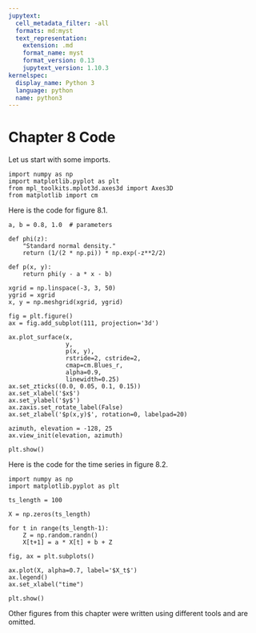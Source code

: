 ```yaml
---
jupytext:
  cell_metadata_filter: -all
  formats: md:myst
  text_representation:
    extension: .md
    format_name: myst
    format_version: 0.13
    jupytext_version: 1.10.3
kernelspec:
  display_name: Python 3
  language: python
  name: python3
---
```


# Chapter 8 Code

Let us start with some imports.

```{code-cell} ipython3
import numpy as np
import matplotlib.pyplot as plt
from mpl_toolkits.mplot3d.axes3d import Axes3D
from matplotlib import cm

```

Here is the code for figure 8.1.

```{code-cell} ipython3
a, b = 0.8, 1.0  # parameters

def phi(z):
    "Standard normal density."
    return (1/(2 * np.pi)) * np.exp(-z**2/2)

def p(x, y):
    return phi(y - a * x - b)

xgrid = np.linspace(-3, 3, 50)
ygrid = xgrid
x, y = np.meshgrid(xgrid, ygrid)

fig = plt.figure()
ax = fig.add_subplot(111, projection='3d')

ax.plot_surface(x,
                y,
                p(x, y),
                rstride=2, cstride=2,
                cmap=cm.Blues_r,
                alpha=0.9,
                linewidth=0.25)
ax.set_zticks((0.0, 0.05, 0.1, 0.15))
ax.set_xlabel('$x$')
ax.set_ylabel('$y$')
ax.zaxis.set_rotate_label(False)
ax.set_zlabel('$p(x,y)$', rotation=0, labelpad=20)

azimuth, elevation = -128, 25
ax.view_init(elevation, azimuth)

plt.show()

```

Here is the code for the time series in figure 8.2.

```{code-cell} ipython3
import numpy as np
import matplotlib.pyplot as plt

ts_length = 100

X = np.zeros(ts_length)

for t in range(ts_length-1):
    Z = np.random.randn()
    X[t+1] = a * X[t] + b + Z

fig, ax = plt.subplots()

ax.plot(X, alpha=0.7, label='$X_t$')
ax.legend()
ax.set_xlabel("time")

plt.show()

```

Other figures from this chapter were written using different tools and are
omitted.

